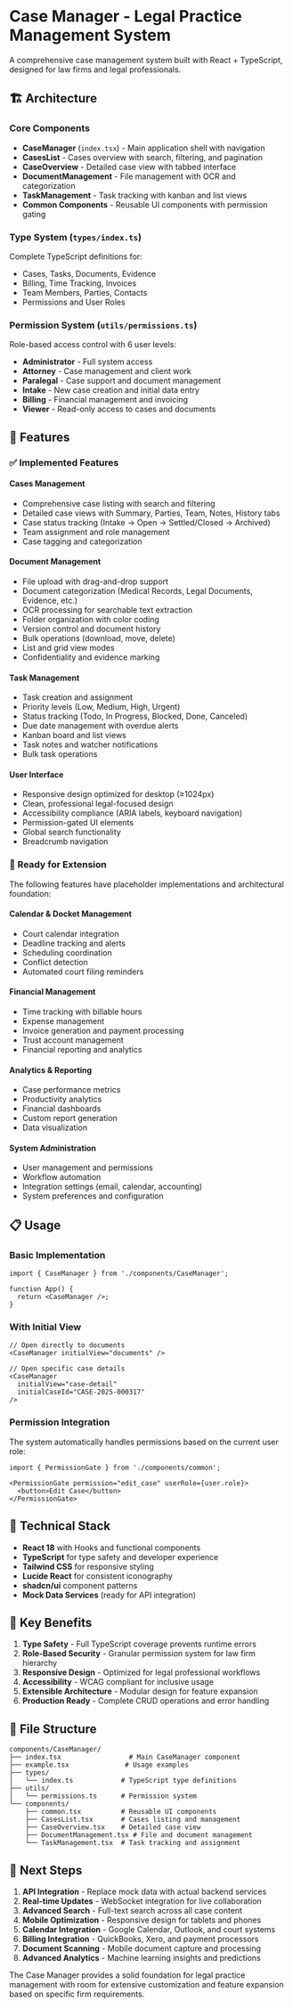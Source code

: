 # Case Manager - Legal Practice Management System

A comprehensive case management system built with React + TypeScript, designed for law firms and legal professionals.

## 🏗️ Architecture

### Core Components
- **CaseManager** (`index.tsx`) - Main application shell with navigation
- **CasesList** - Cases overview with search, filtering, and pagination
- **CaseOverview** - Detailed case view with tabbed interface
- **DocumentManagement** - File management with OCR and categorization
- **TaskManagement** - Task tracking with kanban and list views
- **Common Components** - Reusable UI components with permission gating

### Type System (`types/index.ts`)
Complete TypeScript definitions for:
- Cases, Tasks, Documents, Evidence
- Billing, Time Tracking, Invoices
- Team Members, Parties, Contacts
- Permissions and User Roles

### Permission System (`utils/permissions.ts`)
Role-based access control with 6 user levels:
- **Administrator** - Full system access
- **Attorney** - Case management and client work
- **Paralegal** - Case support and document management
- **Intake** - New case creation and initial data entry
- **Billing** - Financial management and invoicing
- **Viewer** - Read-only access to cases and documents

## 🚀 Features

### ✅ Implemented Features

#### Cases Management
- Comprehensive case listing with search and filtering
- Detailed case views with Summary, Parties, Team, Notes, History tabs
- Case status tracking (Intake → Open → Settled/Closed → Archived)
- Team assignment and role management
- Case tagging and categorization

#### Document Management
- File upload with drag-and-drop support
- Document categorization (Medical Records, Legal Documents, Evidence, etc.)
- OCR processing for searchable text extraction
- Folder organization with color coding
- Version control and document history
- Bulk operations (download, move, delete)
- List and grid view modes
- Confidentiality and evidence marking

#### Task Management
- Task creation and assignment
- Priority levels (Low, Medium, High, Urgent)
- Status tracking (Todo, In Progress, Blocked, Done, Canceled)
- Due date management with overdue alerts
- Kanban board and list views
- Task notes and watcher notifications
- Bulk task operations

#### User Interface
- Responsive design optimized for desktop (≥1024px)
- Clean, professional legal-focused design
- Accessibility compliance (ARIA labels, keyboard navigation)
- Permission-gated UI elements
- Global search functionality
- Breadcrumb navigation

### 🔧 Ready for Extension

The following features have placeholder implementations and architectural foundation:

#### Calendar & Docket Management
- Court calendar integration
- Deadline tracking and alerts
- Scheduling coordination
- Conflict detection
- Automated court filing reminders

#### Financial Management
- Time tracking with billable hours
- Expense management
- Invoice generation and payment processing
- Trust account management
- Financial reporting and analytics

#### Analytics & Reporting
- Case performance metrics
- Productivity analytics
- Financial dashboards
- Custom report generation
- Data visualization

#### System Administration
- User management and permissions
- Workflow automation
- Integration settings (email, calendar, accounting)
- System preferences and configuration

## 📋 Usage

### Basic Implementation
```tsx
import { CaseManager } from './components/CaseManager';

function App() {
  return <CaseManager />;
}
```

### With Initial View
```tsx
// Open directly to documents
<CaseManager initialView="documents" />

// Open specific case details
<CaseManager 
  initialView="case-detail" 
  initialCaseId="CASE-2025-000317" 
/>
```

### Permission Integration
The system automatically handles permissions based on the current user role:

```tsx
import { PermissionGate } from './components/common';

<PermissionGate permission="edit_case" userRole={user.role}>
  <button>Edit Case</button>
</PermissionGate>
```

## 🔧 Technical Stack

- **React 18** with Hooks and functional components
- **TypeScript** for type safety and developer experience
- **Tailwind CSS** for responsive styling
- **Lucide React** for consistent iconography
- **shadcn/ui** component patterns
- **Mock Data Services** (ready for API integration)

## 🎯 Key Benefits

1. **Type Safety** - Full TypeScript coverage prevents runtime errors
2. **Role-Based Security** - Granular permission system for law firm hierarchy
3. **Responsive Design** - Optimized for legal professional workflows
4. **Accessibility** - WCAG compliant for inclusive usage
5. **Extensible Architecture** - Modular design for feature expansion
6. **Production Ready** - Complete CRUD operations and error handling

## 📁 File Structure

```
components/CaseManager/
├── index.tsx                 # Main CaseManager component
├── example.tsx              # Usage examples
├── types/
│   └── index.ts            # TypeScript type definitions
├── utils/
│   └── permissions.ts      # Permission system
└── components/
    ├── common.tsx          # Reusable UI components
    ├── CasesList.tsx       # Cases listing and management
    ├── CaseOverview.tsx    # Detailed case view
    ├── DocumentManagement.tsx # File and document management
    └── TaskManagement.tsx  # Task tracking and assignment
```

## 🚦 Next Steps

1. **API Integration** - Replace mock data with actual backend services
2. **Real-time Updates** - WebSocket integration for live collaboration
3. **Advanced Search** - Full-text search across all case content
4. **Mobile Optimization** - Responsive design for tablets and phones
5. **Calendar Integration** - Google Calendar, Outlook, and court systems
6. **Billing Integration** - QuickBooks, Xero, and payment processors
7. **Document Scanning** - Mobile document capture and processing
8. **Advanced Analytics** - Machine learning insights and predictions

The Case Manager provides a solid foundation for legal practice management with room for extensive customization and feature expansion based on specific firm requirements.
